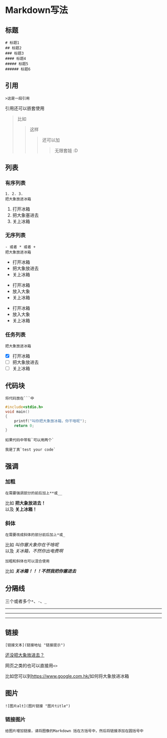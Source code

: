 # Markdown写法

## 标题
    # 标题1
    ## 标题2
    ### 标题3 
    #### 标题4 
    ##### 标题5
    ###### 标题6

## 引用
    >这是一段引用  

引用还可以嵌套使用
>比如
>>这样
>>>还可以加
>>>>无限套娃 :D

## 列表

### 有序列表
    1. 2. 3.
    把大象放进冰箱
1. 打开冰箱
2. 把大象塞进去
3. 关上冰箱

### 无序列表
    - 或者 * 或者 +
    把大象放进冰箱
 - 打开冰箱
 - 把大象放进去
 - 关上冰箱

* 打开冰箱
* 放入大象
* 关上冰箱

+ 打开冰箱
+ 放入大象
+ 关上冰箱

### 任务列表
    把大象放进冰箱
- [x] 打开冰箱 
- [ ] 把大象放进去
- [ ] 关上冰箱

## 代码块
    将代码放在```中 

```c
#include<stdio.h>
void main()
{
    printf("叫你把大象放冰箱，你干啥呢");
    return 0;
}
```

    如果代码中带有`可以用两个`
``我是丁真`test your code` ``



## 强调

### 加粗  
    在需要强调部分的前后加上**或__  

比如 **把大象放进去！**  
以及 __关上冰箱！__  
  
### 斜体
    在需要改成斜体的部分前后加上*或_


比如 *叫你塞大象你在干啥呢*  
以及 _关冰箱，不然你出电费啊_    
  
    加粗和斜体也可以混合使用  

比如
***关冰箱！！！不然我把你塞进去***  

## 分隔线
三个或者多个`*`、`-`、`_`  

***
___
---

## 链接
    [链接文本](链接地址 "链接提示") 

[还没把大象放进去？](https://www.bing.com/search?q=%E5%A6%82%E4%BD%95%E6%8A%8A%E5%A4%A7%E8%B1%A1%E6%94%BE%E8%BF%91%E5%86%B0%E7%AE%B1&form=QBLH&sp=-1&pq=%E5%A6%82%E4%BD%95%E6%8A%8A%E5%A4%A7%E8%B1%A1%E6%94%BE%E8%BF%91%E5%86%B0%E7%AE%B1&sc=0-9&qs=n&sk=&cvid=097785CD4FC844DDB9E036184C596B1E&ghsh=0&ghacc=0&ghpl= "如何把大象放近冰箱")
  
网页之类的也可以直接用`<>`  

比如您可以到<https://www.google.com.hk/>如何将大象放进冰箱

## 图片

    ![图片alt](图片链接 "图片title")

### 链接图片
    给图片增加链接，请将图像的Markdown 括在方括号中，然后将链接添加在圆括号中

